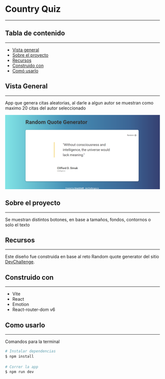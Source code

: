 # Country Quiz 

---

## Tabla de contenido
---

- [Vista general](#vista-general)
- [Sobre el proyecto](#sobre-el-proyecto)
- [Recursos](#recursos)
- [Construido con](#construido-con)
- [Comó usarlo](#como-usarlo)

## Vista General

---

App que genera citas aleatorias, al darle a algun autor se muestran como maximo 20 citas del autor seleccionado 

![](./src/image/screen.png)

## Sobre el proyecto

---

Se muestran distintos botones, en base a tamaños, fondos, contornos o solo el texto

## Recursos

---

Este diseño fue construida en base al reto Random quote generator del sitio [DevChallenge](https://devchallenges.io/challenges/8Y3J4ucAMQpSnYTwwWW8).

## Construido con

---

- Vite
- React
- Emotion
- React-router-dom v6

## Como usarlo

---

Comandos para la terminal

```bash
# Instalar dependencias
$ npm install

# Correr la app
$ npm run dev
```